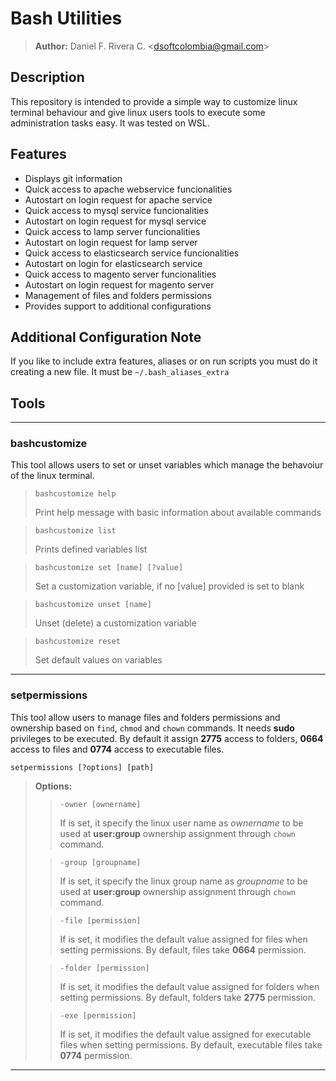 # Bash Utilities

> **Author:** Daniel F. Rivera C. <<dsoftcolombia@gmail.com>>

## Description

This repository is intended to provide a simple way to customize linux terminal behaviour and give linux users tools to execute some administration tasks easy. It was tested on WSL.

## Features

* Displays git information
* Quick access to apache webservice funcionalities
* Autostart on login request for apache service
* Quick access to mysql service funcionalities
* Autostart on login request for mysql service
* Quick access to lamp server funcionalities
* Autostart on login request for lamp server
* Quick access to elasticsearch service funcionalities
* Autostart on login for elasticsearch service
* Quick access to magento server funcionalities
* Autostart on login request for magento server
* Management of files and folders permissions
* Provides support to additional configurations

## Additional Configuration Note

If you like to include extra features, aliases or on run scripts you must do it creating a new file. It must be `~/.bash_aliases_extra`

## Tools

---

### bashcustomize
 
This tool allows users to set or unset variables which manage the behavoiur of the linux terminal.
 
> `bashcustomize help`
>
> Print help message with basic information about available commands

> `bashcustomize list`
>
> Prints defined variables list

> `bashcustomize set [name] [?value]`
>
> Set a customization variable, if no [value] provided is set to blank

> `bashcustomize unset [name]`
>
> Unset (delete) a customization variable

> `bashcustomize reset`
>
> Set default values on variables

---

### setpermissions

This tool allow users to manage files and folders permissions and ownership based on `find`, `chmod` and `chown` commands. It needs **sudo** privileges to be executed. By default it assign **2775** access to folders, **0664** access to files and **0774** access to executable files.

 `setpermissions [?options] [path]`
> **Options:**
>
>> `-owner [ownername]`
>>
>> If is set, it specify the linux user name as *ownername* to be used at **user:group** ownership assignment through `chown` command.
>
>> `-group [groupname]`
>>
>> If is set, it specify the linux group name as *groupname* to be used at **user:group** ownership assignment through `chown` command.
>
>> `-file [permission]`
>> 
>> If is set, it modifies the default value assigned  for files when setting permissions. By default, files take **0664** permission.
>
>> `-folder [permission]`
>> 
>> If is set, it modifies the default value assigned  for folders when setting permissions. By default, folders take **2775** permission.
>
>> `-exe [permission]`
>> 
>> If is set, it modifies the default value assigned  for executable files when setting permissions. By default, executable files take **0774** permission.

---
